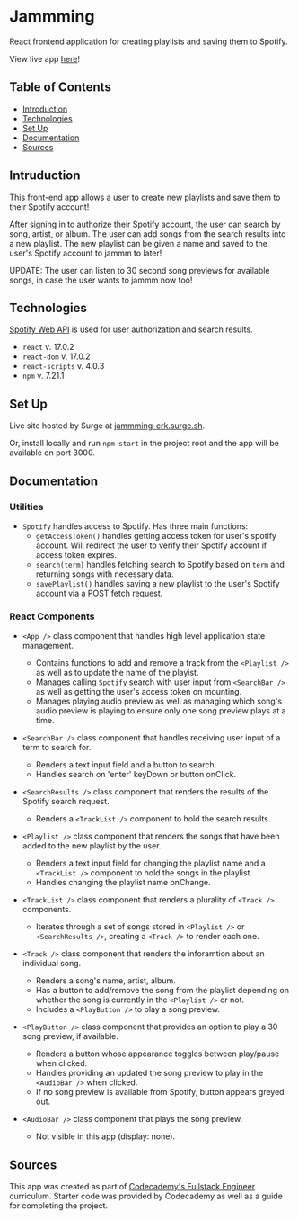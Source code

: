 # Jammming

React frontend application for creating playlists and saving them to Spotify.

View live app [here](https://jammming-crk.surge.sh)!

## Table of Contents 
* [Introduction](#introduction)
* [Technologies](#technologies)
* [Set Up](#set-up)
* [Documentation](#documentation)
* [Sources](#sources)

## Intruduction 

This front-end app allows a user to create new playlists and save them to their Spotify account!

After signing in to authorize their Spotify account, the user can search by song, artist, or album. The user can add songs from the search results into a new playlist. The new playlist can be given a name and saved to the user's Spotify account to jammm to later!

UPDATE: The user can listen to 30 second song previews for available songs, in case the user wants to jammm now too!

## Technologies 

[Spotify Web API](https://developer.spotify.com/documentation/web-api/) is used for user authorization and search results. 

* `react` v. 17.0.2
* `react-dom` v. 17.0.2
* `react-scripts` v. 4.0.3
* `npm` v. 7.21.1

## Set Up

Live site hosted by Surge at [jammming-crk.surge.sh](https://jammming-crk.surge.sh).

Or, install locally and run `npm start` in the project root and the app will be available on port 3000.

## Documentation

### Utilities 

- `Spotify` handles access to Spotify. Has three main functions: 
    - `getAccessToken()` handles getting access token for user's spotify account. Will redirect the user to verify their Spotify account if access token expires. 
    - `search(term)` handles fetching search to Spotify based on `term` and returning songs with necessary data. 
    - `savePlaylist()` handles saving a new playlist to the user's Spotify account via a POST fetch request. 

### React Components

- `<App />` class component that handles high level application state management. 
    - Contains functions to add and remove a track from the `<Playlist />` as well as to update the name of the playist.
    - Manages calling `Spotify` search with user input from `<SearchBar />` as well as getting the user's access token on mounting.
    - Manages playing audio preview as well as managing which song's audio preview is playing to ensure only one song preview plays at a time. 

- `<SearchBar />` class component that handles receiving user input of a term to search for. 
    - Renders a text input field and a button to search. 
    - Handles search on 'enter' keyDown or button onClick. 

- `<SearchResults />` class component that renders the results of the Spotify search request. 
    - Renders a `<TrackList />` component to hold the search results. 

- `<Playlist />` class component that renders the songs that have been added to the new playlist by the user.
    - Renders a text input field for changing the playlist name and a `<TrackList />` component to hold the songs in the playlist. 
    - Handles changing the playlist name onChange. 

- `<TrackList />` class component that renders a plurality of `<Track />` components. 
    - Iterates through a set of songs stored in `<Playlist />` or `<SearchResults />`, creating a `<Track />` to render each one. 

- `<Track />`  class component that renders the inforamtion about an individual song. 
    - Renders a song's name, artist, album.
    - Has a button to add/remove the song from the playlist depending on whether the song is currently in the `<Playlist />` or not. 
    - Includes a `<PlayButton />` to play a song preview. 

- `<PlayButton />` class component that provides an option to play a 30 song preview, if available. 
    - Renders a button whose appearance toggles between play/pause when clicked. 
    - Handles providing an updated the song preview to play in the `<AudioBar />` when clicked. 
    - If no song preview is available from Spotify, button appears greyed out. 

- `<AudioBar />` class component that plays the song preview. 
    - Not visible in this app (display: none).


## Sources

This app was created as part of [Codecademy's Fullstack Engineer](https://www.codecademy.com/learn) curriculum. Starter code was provided by Codecademy as well as a guide for completing the project. 